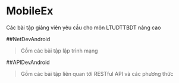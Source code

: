 # MobileEx
Các bài tập giảng viên yêu cầu cho môn LTUDTTBDT nâng cao 

##NetDevAndroid
>Gồm các bài tập lập trình mạng

##APIDevAndroid
>Gồm các bài tập liên quan tới RESTful API và các phương thức
